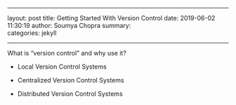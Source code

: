  
---
layout:     post
title:      Getting Started With Version Control
date:       2019-06-02 11:30:19
author:     Soumya Chopra
summary:    
categories: jekyll

---

What is “version control” and why use it?

- Local Version Control Systems

- Centralized Version Control Systems

- Distributed Version Control Systems
